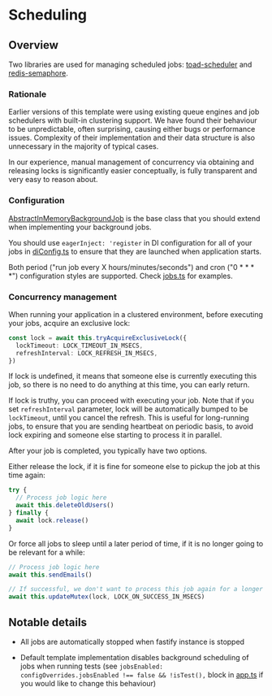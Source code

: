 # Scheduling

## Overview

Two libraries are used for managing scheduled jobs: [toad-scheduler](https://github.com/kibertoad/toad-scheduler) and [redis-semaphore](https://github.com/swarthy/redis-semaphore).

### Rationale

Earlier versions of this template were using existing queue engines and job schedulers with built-in clustering support.
We have found their behaviour to be unpredictable, often surprising, causing either bugs or performance issues.
Complexity of their implementation and their data structure is also unnecessary in the majority of typical cases.

In our experience, manual management of concurrency via obtaining and releasing locks is significantly easier conceptually, is fully transparent and very easy to reason about.

### Configuration

[AbstractInMemoryBackgroundJob](../src/infrastructure/AbstractInMemoryBackgroundJob.ts) is the base class that you should extend when implementing your background jobs.

You should use `eagerInject: 'register` in DI configuration for all of your jobs in [diConfig.ts](../src/infrastructure/parentDiConfig.ts) to ensure that they are launched when application starts.

Both period ("run job every X hours/minutes/seconds") and cron ("0 \* \* \* \*") configuration styles are supported. Check [jobs.ts](../src/modules/jobs.ts) for examples.

### Concurrency management

When running your application in a clustered environment, before executing your jobs, acquire an exclusive lock:

```ts
const lock = await this.tryAcquireExclusiveLock({
  lockTimeout: LOCK_TIMEOUT_IN_MSECS,
  refreshInterval: LOCK_REFRESH_IN_MSECS,
})
```

If lock is undefined, it means that someone else is currently executing this job, so there is no need to do anything at this time, you can early return.

If lock is truthy, you can proceed with executing your job. Note that if you set `refreshInterval` parameter, lock will be automatically bumped to be
`lockTimeout`, until you cancel the refresh. This is useful for long-running jobs, to ensure that you are sending heartbeat on periodic basis, to avoid
lock expiring and someone else starting to process it in parallel.

After your job is completed, you typically have two options.

Either release the lock, if it is fine for someone else to pickup the job at this time again:

```ts
try {
  // Process job logic here
  await this.deleteOldUsers()
} finally {
  await lock.release()
}
```

Or force all jobs to sleep until a later period of time, if it is no longer going to be relevant for a while:

```ts
// Process job logic here
await this.sendEmails()

// If successful, we don't want to process this job again for a longer period of time, let's put a new lock
await this.updateMutex(lock, LOCK_ON_SUCCESS_IN_MSECS)
```

## Notable details

- All jobs are automatically stopped when fastify instance is stopped

- Default template implementation disables background scheduling of jobs when running tests (see `jobsEnabled: configOverrides.jobsEnabled !== false && !isTest(),` block in [app.ts](../src/app.ts) if you would like to change this behaviour)
